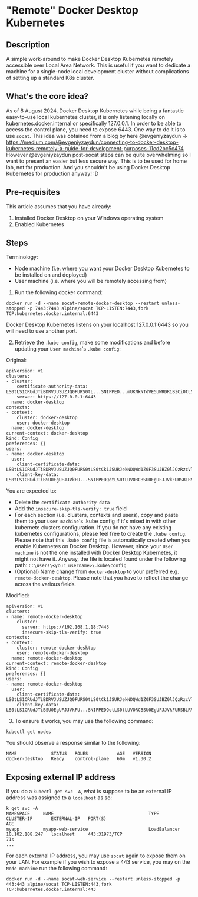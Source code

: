 # "Remote" Docker Desktop Kubernetes
## Description
A simple work-around to make Docker Desktop Kubernetes remotely accessible over Local Area Network. This is useful if you want to dedicate a machine for a single-node local development cluster without complications of setting up a standard K8s cluster.

## What's the core idea?
As of 8 August 2024, Docker Desktop Kubernetes while being a fantastic easy-to-use local kubernetes cluster, it is only listening locally on kubernetes.docker.internal or specifically 127.0.0.1. 
In order to be able to access the control plane, you need to expose 6443. One way to do it is to use `socat`. This idea was obtained from a blog by here @evgeniyzaydun -> https://medium.com/@evgeniyzaydun/connecting-to-docker-desktop-kubernetes-remotely-a-guide-for-development-purposes-11cd2bc5c474
However @evgeniyzaydun post-socat steps can be quite overwhelming so I want to present an easier but less secure way. This is to be used for home lab, not for production. And you shouldn't be using Docker Desktop Kubernetes for production anyway! :D 

## Pre-requisites
This article assumes that you have already:
1. Installed Docker Desktop on your Windows operating system
2. Enabled Kubernetes

## Steps
Terminology:
- Node machine (i.e. where you want your Docker Desktop Kubernetes to be installed on and deployed)
- User machine (i.e. where you will be remotely accessing from)
1. Run the following docker command:
```
docker run -d --name socat-remote-docker-desktop --restart unless-stopped -p 7443:7443 alpine/socat TCP-LISTEN:7443,fork TCP:kubernetes.docker.internal:6443
```
Docker Desktop Kubernetes listens on your localhost 127.0.0.1:6443 so you will need to use another port. 

2. Retrieve the `.kube config`, make some modifications and before updating your `User machine`'s `.kube config`:

Original:
```
apiVersion: v1
clusters:
- cluster:
    certificate-authority-data: LS0tLS1CRUdJTiBDRVJUSUZJQ0FURS0tL...SNIPPED...mUKNkNTdVE5UWRDR1BzCi0tLS0tRU5EIENFUlRJRklDQVRFLS0tLS0K
    server: https://127.0.0.1:6443
  name: docker-desktop
contexts:
- context:
    cluster: docker-desktop
    user: docker-desktop
  name: docker-desktop
current-context: docker-desktop
kind: Config
preferences: {}
users:
- name: docker-desktop
  user:
    client-certificate-data: LS0tLS1CRUdJTiBDRVJUSUZJQ0FURS0tLS0tCk1JSURJekNDQWd1Z0F3SUJBZ0lJQzRzcVlDNGVpM3...SNIPPED...Y0F2UWNSOTc3YQotLS0tLUVORCBDRVJUSUZJQ0FURS0tLS0tCg==
    client-key-data: LS0tLS1CRUdJTiBSU0EgUFJJVkFU...SNIPPEDQotLS0tLUVORCBSU0EgUFJJVkFURSBLRVktLS0tLQo=
```
You are expected to:
- Delete the `certificate-authority-data`
- Add the `insecure-skip-tls-verify: true` field
- For each section (i.e. clusters, contexts and users), copy and paste them to your `User machine`'s .kube config if it's mixed in with other kubernete clusters configuration. If you do not have any existing kubernetes configurations, please feel free to create the `.kube config`. Please note that this `.kube config` file is automatically created when you enable Kubernetes on Docker Desktop. However, since your `User machine` is not the one installed with Docker Desktop Kubernetes, it might not have it. Anyway, the file is located found under the following path: `C:\users\<your_username>\.kube\config`
- (Optional) Name change from `docker-desktop` to your preferred e.g. `remote-docker-desktop`. Please note that you have to reflect the change across the various fields. 

Modified:
```
apiVersion: v1
clusters:
- name: remote-docker-desktop
    cluster:
      server: https://192.168.1.18:7443
      insecure-skip-tls-verify: true
contexts:
- context:
    cluster: remote-docker-desktop
    user: remote-docker-desktop
  name: remote-docker-desktop
current-context: remote-docker-desktop
kind: Config
preferences: {}
users:
- name: remote-docker-desktop
  user:
    client-certificate-data: LS0tLS1CRUdJTiBDRVJUSUZJQ0FURS0tLS0tCk1JSURJekNDQWd1Z0F3SUJBZ0lJQzRzcVlDNGVpM3...SNIPPED...Y0F2UWNSOTc3YQotLS0tLUVORCBDRVJUSUZJQ0FURS0tLS0tCg==
    client-key-data: LS0tLS1CRUdJTiBSU0EgUFJJVkFU...SNIPPEDQotLS0tLUVORCBSU0EgUFJJVkFURSBLRVktLS0tLQo=
```

3. To ensure it works, you may use the following command:
```
kubectl get nodes
```
You should observe a response similar to the following:
```
NAME             STATUS   ROLES           AGE   VERSION
docker-desktop   Ready    control-plane   60m   v1.30.2
```

## Exposing external IP address
If you do a `kubectl get svc -A`, what is suppose to be an external IP address was assigned to a `localhost` as so:
```
k get svc -A
NAMESPACE     NAME                                    TYPE           CLUSTER-IP       EXTERNAL-IP   PORT(S)                                 AGE
myapp         myapp-web-service                       LoadBalancer   10.102.108.247   localhost     443:31973/TCP                           71s
...
```
For each external IP address, you may use `socat` again to expose them on your LAN. 
For example if you wish to expose a 443 service, you may on the `Node machine` run the following command:
```
docker run -d --name socat-web-service --restart unless-stopped -p 443:443 alpine/socat TCP-LISTEN:443,fork TCP:kubernetes.docker.internal:443
```
